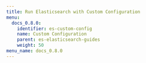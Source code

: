 ```yaml
---
title: Run Elasticsearch with Custom Configuration
menu:
  docs_0.8.0:
    identifier: es-custom-config
    name: Custom Configuration
    parent: es-elasticsearch-guides
    weight: 50
menu_name: docs_0.8.0
---
```

